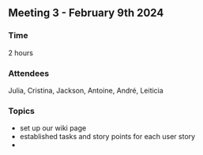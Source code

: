 ## Meeting 3 - February 9th 2024

### Time 

2 hours

### Attendees
Julia, Cristina, Jackson, Antoine, André, Leiticia

### Topics

- set up our wiki page
- established tasks and story points for each user story
-

